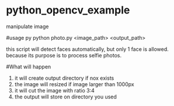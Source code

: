 # python_opencv_example
manipulate image

#usage
py python photo.py <image_path> <output_path>

this script will detect faces automatically, but only 1 face is allowed. because its purpose is to process selfie photos.

#What will happen
1. it will create output directory if nox exists
2. the image will resized if image larger than 1000px
3. it will cut the image with ratio 3:4
4. the output will store on directory you used
